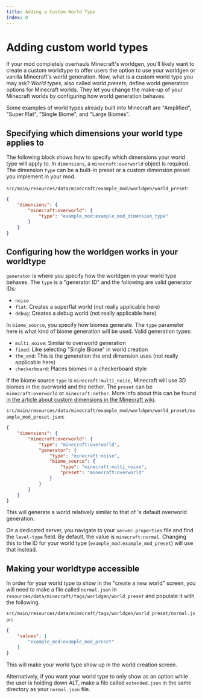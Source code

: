 ```yaml
---
title: Adding a Custom World Type
index: 0
---
```


# Adding custom world types
If your mod completely overhauls Minecraft's worldgen, you'll likely want to create a custom worldtype to offer users the option to use your worldgen or vanilla Minecraft's world generation.
Now, what is a custom world type you may ask? *World types*, also called *world presets*, define world generation options for Minecraft worlds. They let you change the make-up of your Minecraft worlds by configuring how world generation behaves.

Some examples of world types already built into Minecraft are "Amplified", "Super Flat", "Single Biome", and "Large Biomes".

## Specifying which dimensions your world type applies to

The following block shows how to specify which dimensions your world type will apply to. In `dimensions`, a `minecraft:overworld` object is required.
The dimension `type` can be a built-in preset or a custom dimension preset you implement in your mod.


`src/main/resources/data/minecraft/example_mod/worldgen/world_preset`:
```json
{
	"dimensions": {
		"minecraft:overworld": {
			"type": "example_mod:example_mod_dimension_type"
		}
	}
}
```

## Configuring how the worldgen works in your worldtype

`generator` is where you specify how the worldgen in your world type behaves. The `type` is a "generator ID" and the following are valid generator IDs:
 - `noise`
 - `flat`: Creates a superflat world (not really applicable here)
 - `debug`: Creates a debug world (not really applicable here)

In `biome_source`, you specify how biomes generate. The `type` parameter here is what kind of biome generation will be used.
Valid generation types:
 - `multi_noise`: Similar to overworld generation
 - `fixed`: Like selecting "Single Biome" in world creation
 - `the_end`: This is the generation the end dimension uses (not really applicable here)
 - `checkerboard`: Places biomes in a checkerboard style

If the biome source `type` is `minecraft:multi_noise`, Minecraft will use 3D biomes in the overworld and the nether.
The `preset` can be `minecraft:overworld` or `minecraft:nether`. More info about this can be found [in the article about custom dimensions in the Minecraft wiki](https://minecraft.wiki/w/Custom_dimension#Multi-noise_biome_source_parameter_list).

`src/main/resources/data/minecraft/example_mod/worldgen/world_preset/example_mod_preset.json`:
```json
{
	"dimensions": {
		"minecraft:overworld": {
			"type": "minecraft:overworld",
			"generator": {
				"type": "minecraft:noise",
				"biome_source": {
					"type": "minecraft:multi_noise",
					"preset": "minecraft:overworld"
				}
			}
		}
	}
}
```
This will generate a world relatively similar to that of 's default overworld generation.

On a dedicated server, you navigate to your `server.properties` file and find the `level-type` field. By default, the value is `minecraft:normal`. Changing this to the ID for your world type (`example_mod:example_mod_preset`) will use that instead.

## Making your worldtype accessible

In order for your world type to show in the "create a new world" screen, you will need to make a file called `normal.json` in `resources/data/minecraft/tags/worldgen/world_preset` and populate it with the following.

`src/main/resources/data/minecraft/tags/worldgen/world_preset/normal.json`:
```json
{
	"values": [
		"example_mod:example_mod_preset"
	]
}
```
This will make your world type show up in the world creation screen.

Alternatively, if you want your world type to only show as an option while the user is holding down ALT, make a file called `extended.json` in the same directory as your `normal.json` file.
